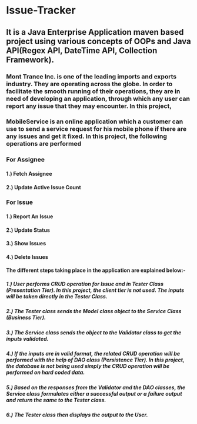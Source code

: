 # Issue-Tracker
## It is a Java Enterprise Application maven based project using various concepts of OOPs and Java API(Regex API, DateTime API, Collection Framework). 
### Mont Trance Inc. is one of the leading imports and exports industry. They are operating across the globe. In order to facilitate the smooth running of their operations, they are in need of developing an application, through which any user can report any issue that they may encounter. In this project, 

### MobileService is an online application which a customer can use to send a service request for his mobile phone if there are any issues and get it fixed. In this project, the following operations are performed
### For Assignee
#### 1.) Fetch Assignee
#### 2.) Update Active Issue Count
### For Issue
#### 1.) Report An Issue
#### 2.) Update Status
#### 3.) Show Issues
#### 4.) Delete Issues

#### The different steps taking place in the application are explained below:- 
##### 1.) User performs CRUD operation for Issue and  in Tester Class (Presentation Tier). In this project, the client tier is not used. The inputs will be taken directly in the Tester Class.
##### 2.) The Tester class sends the Model class object to the Service Class (Business Tier).
##### 3.) The Service class sends the object to the Validator class to get the inputs validated. 
##### 4.) If the inputs are in valid format, the related CRUD operation will be performed with the help of DAO class (Persistence Tier). In this project, the database is not being used simply the CRUD operation will be performed on hard coded data.
##### 5.) Based on the responses from the Validator and the DAO classes, the Service class formulates  either a successful output or a failure output and return the same to the Tester class.
##### 6.) The Tester class then displays the output to the User.
